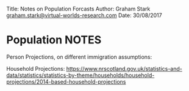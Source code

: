 Title: Notes on Population Forcasts 
Author: Graham Stark [graham.stark@virtual-worlds-research.com](mailto:graham.stark@virtual-worlds-research.com')
Date: 30/08/2017

# Population NOTES

Person Projections, on different immigration assumptions:


Household Projections:
https://www.nrscotland.gov.uk/statistics-and-data/statistics/statistics-by-theme/households/household-projections/2014-based-household-projections
